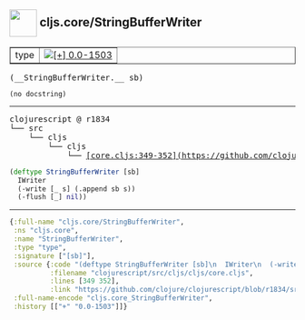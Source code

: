 ## <img width="48px" valign="middle" src="http://i.imgur.com/Hi20huC.png"> cljs.core/StringBufferWriter

 <table border="1">
<tr>
<td>type</td>
<td><a href="https://github.com/cljsinfo/api-refs/tree/0.0-1503"><img valign="middle" alt="[+] 0.0-1503" src="https://img.shields.io/badge/+-0.0--1503-lightgrey.svg"></a> </td>
</tr>
</table>

 <samp>
(__StringBufferWriter.__ sb)<br>
</samp>

```
(no docstring)
```

---

 <pre>
clojurescript @ r1834
└── src
    └── cljs
        └── cljs
            └── <ins>[core.cljs:349-352](https://github.com/clojure/clojurescript/blob/r1834/src/cljs/cljs/core.cljs#L349-L352)</ins>
</pre>

```clj
(deftype StringBufferWriter [sb]
  IWriter
  (-write [_ s] (.append sb s))
  (-flush [_] nil))
```


---

```clj
{:full-name "cljs.core/StringBufferWriter",
 :ns "cljs.core",
 :name "StringBufferWriter",
 :type "type",
 :signature ["[sb]"],
 :source {:code "(deftype StringBufferWriter [sb]\n  IWriter\n  (-write [_ s] (.append sb s))\n  (-flush [_] nil))",
          :filename "clojurescript/src/cljs/cljs/core.cljs",
          :lines [349 352],
          :link "https://github.com/clojure/clojurescript/blob/r1834/src/cljs/cljs/core.cljs#L349-L352"},
 :full-name-encode "cljs.core_StringBufferWriter",
 :history [["+" "0.0-1503"]]}

```
